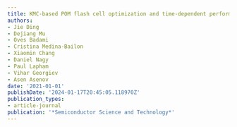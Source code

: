 ```yaml
---
title: KMC-based POM flash cell optimization and time-dependent performance investigation
authors:
- Jie Ding
- Dejiang Mu
- Oves Badami
- Cristina Medina-Bailon
- Xiaomin Chang
- Daniel Nagy
- Paul Lapham
- Vihar Georgiev
- Asen Asenov
date: '2021-01-01'
publishDate: '2024-01-17T20:45:05.118970Z'
publication_types:
- article-journal
publication: '*Semiconductor Science and Technology*'
---
```

